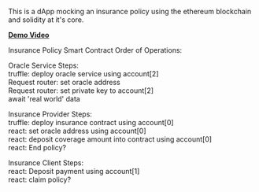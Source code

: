 This is a dApp mocking an insurance policy using the ethereum blockchain and solidity at it's core.    
  
**[Demo Video](https://www.youtube.com/watch?v=KQNK9ax8Z08)**
  
Insurance Policy Smart Contract Order of Operations:  

Oracle Service Steps:  
truffle: deploy oracle service using account[2]  
Request router: set oracle address  
Request router: set private key to account[2]  
await 'real world' data  

Insurance Provider Steps:  
truffle: deploy insurance contract using account[0]  
react: set oracle address using account[0]  
react: deposit coverage amount into contract using account[0]  
react: End policy?  
  
Insurance Client Steps:  
react: Deposit payment using account[1]  
react: claim policy?  
  


